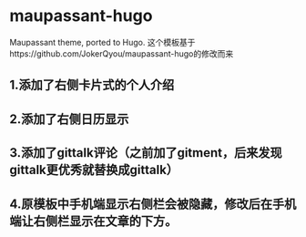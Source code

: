 # maupassant-hugo
Maupassant theme, ported to Hugo.
这个模板基于https://github.com/JokerQyou/maupassant-hugo的修改而来
## 1.添加了右侧卡片式的个人介绍
## 2.添加了右侧日历显示
## 3.添加了gittalk评论（之前加了gitment，后来发现gittalk更优秀就替换成gittalk）
## 4.原模板中手机端显示右侧栏会被隐藏，修改后在手机端让右侧栏显示在文章的下方。
